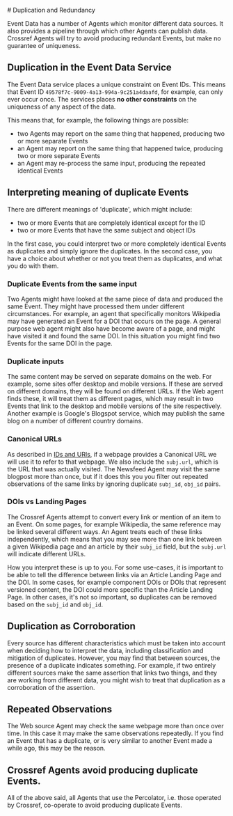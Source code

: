# Duplication and Redundancy

Event Data has a number of Agents which monitor different data sources. It also provides a pipeline through which other Agents can publish data. Crossref Agents will try to avoid producing redundant Events, but make no guarantee of uniqueness.

## Duplication in the Event Data Service

The Event Data service places a unique constraint on Event IDs. This means that Event ID `49578f7c-9009-4a13-994a-9c251a4daafd`, for example, can only ever occur once. The services places **no other constraints** on the uniqueness of any aspect of the data.

This means that, for example, the following things are possible:

 - two Agents may report on the same thing that happened, producing two or more separate Events
 - an Agent may report on the same thing that happened twice, producing two or more separate Events
 - an Agent may re-process the same input, producing the repeated identical Events

## Interpreting meaning of duplicate Events

There are different meanings of 'duplicate', which might include:

 - two or more Events that are completely identical except for the ID
 - two or more Events that have the same subject and object IDs

In the first case, you could interpret two or more completely identical Events as duplicates and simply ignore the duplicates. In the second case, you have a choice about whether or not you treat them as duplicates, and what you do with them.

### Duplicate Events from the same input

Two Agents might have looked at the same piece of data and produced the same Event. They might have processed them under different circumstances. For example, an agent that specifically monitors Wikipedia may have generated an Event for a DOI that occurs on the page. A general purpose web agent might also have become aware of a page, and might have visited it and found the same DOI. In this situation you might find two Events for the same DOI in the page.

### Duplicate inputs

The same content may be served on separate domains on the web. For example, some sites offer desktop and mobile versions. If these are served on different domains, they will be found on different URLs. If the Web agent finds these, it will treat them as different pages, which may result in two Events that link to the desktop and mobile versions of the site respectively. Another example is Google's Blogspot service, which may publish the same blog on a number of different country domains.

### Canonical URLs

As described in [IDs and URls](ids-and-urls), if a webpage provides a Canonical URL we will use it to refer to that webpage. We also include the `subj.url`, which is the URL that was actually visited. The Newsfeed Agent may visit the same blogpost more than once, but if it does this you you filter out repeated observations of the same links by ignoring duplicate `subj_id`, `obj_id` pairs.

### DOIs vs Landing Pages

The Crossref Agents attempt to convert every link or mention of an item to an Event. On some pages, for example Wikipedia, the same reference may be linked several different ways. An Agent treats each of these links independently, which means that you may see more than one link between a given Wikipedia page and an article by their `subj_id` field, but the `subj.url` will indicate different URLs.

How you interpret these is up to you. For some use-cases, it is important to be able to tell the difference between links via an Article Landing Page and the DOI. In some cases, for example component DOIs or DOIs that represent versioned content, the DOI could more specific than the Article Landing Page. In other cases, it's not so important, so duplicates can be removed based on the `subj_id` and `obj_id`.

## Duplication as Corroboration

Every source has different characteristics which must be taken into account when deciding how to interpret the data, including classification and mitigation of duplicates. However, you may find that between sources, the presence of a duplicate indicates something. For example, if two entirely different sources make the same assertion that links two things, and they are working from different data, you might wish to treat that duplication as a corroboration of the assertion. 

## Repeated Observations

The Web source Agent may check the same webpage more than once over time. In this case it may make the same observations repeatedly. If you find an Event that has a duplicate, or is very similar to another Event made a while ago, this may be the reason.

## Crossref Agents avoid producing duplicate Events.

All of the above said, all Agents that use the Percolator, i.e. those operated by Crossref, co-operate to avoid producing duplicate Events. 
